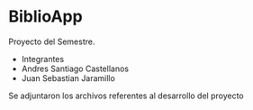 # BiblioApp
Proyecto del Semestre.

* Integrantes
* Andres Santiago Castellanos
* Juan Sebastian Jaramillo

Se adjuntaron los archivos referentes al desarrollo del proyecto
